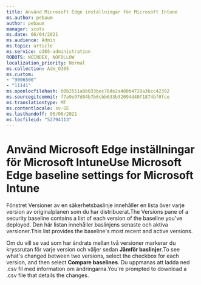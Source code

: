 ```yaml
---
title: Använd Microsoft Edge inställningar för Microsoft Intune
ms.author: pebaum
author: pebaum
manager: scotv
ms.date: 06/04/2021
ms.audience: Admin
ms.topic: article
ms.service: o365-administration
ROBOTS: NOINDEX, NOFOLLOW
localization_priority: Normal
ms.collection: Adm_O365
ms.custom:
- "9006500"
- "11141"
ms.openlocfilehash: 00b2551a8b033bec76de2a480b4728a36cc42392
ms.sourcegitcommit: f7a9e97d04b7b6cbb633b32094d40f1874bf0fce
ms.translationtype: MT
ms.contentlocale: sv-SE
ms.lasthandoff: 06/06/2021
ms.locfileid: "52794113"
---
```

# <a name="use-microsoft-edge-baseline-settings-for-microsoft-intune"></a><span data-ttu-id="3a056-102">Använd Microsoft Edge inställningar för Microsoft Intune</span><span class="sxs-lookup"><span data-stu-id="3a056-102">Use Microsoft Edge baseline settings for Microsoft Intune</span></span>

<span data-ttu-id="3a056-103">Fönstret Versioner av en säkerhetsbaslinje innehåller en lista över varje version av originalplanen som du har distribuerat.</span><span class="sxs-lookup"><span data-stu-id="3a056-103">The Versions pane of a security baseline contains a list of each version of the baseline you've deployed.</span></span> <span data-ttu-id="3a056-104">Den här listan innehåller baslinjens senaste och aktiva versioner.</span><span class="sxs-lookup"><span data-stu-id="3a056-104">This list provides the baseline's most recent and active versions.</span></span>

<span data-ttu-id="3a056-105">Om du vill se vad som har ändrats mellan två versioner markerar du kryssrutan för varje version och väljer sedan **Jämför baslinjer**.</span><span class="sxs-lookup"><span data-stu-id="3a056-105">To see what's changed between two versions, select the checkbox for each version, and then select **Compare baselines**.</span></span> <span data-ttu-id="3a056-106">Du uppmanas att ladda ned .csv fil med information om ändringarna.</span><span class="sxs-lookup"><span data-stu-id="3a056-106">You're prompted to download a .csv file that details the changes.</span></span>